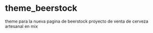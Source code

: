 # theme_beerstock
theme para la nueva pagina de beerstock proyecto de venta de cerveza artesanal en mix
